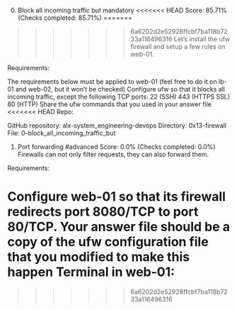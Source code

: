 0. Block all incoming traffic but
mandatory
<<<<<<< HEAD
Score: 85.71% (Checks completed: 85.71%)
=======
>>>>>>> 6a6202d2e52928ffcbf7ba118b7233a116496316
Let’s install the ufw firewall and setup a few rules on web-01.

Requirements:

The requirements below must be applied to web-01 (feel free to do it on lb-01 and web-02, but it won’t be checked)
Configure ufw so that it blocks all incoming traffic, except the following TCP ports:
22 (SSH)
443 (HTTPS SSL)
80 (HTTP)
Share the ufw commands that you used in your answer file
<<<<<<< HEAD
Repo:

GitHub repository: alx-system_engineering-devops
Directory: 0x13-firewall
File: 0-block_all_incoming_traffic_but
1. Port forwarding
#advanced
Score: 0.0% (Checks completed: 0.0%)
Firewalls can not only filter requests, they can also forward them.

Requirements:

Configure web-01 so that its firewall redirects port 8080/TCP to port 80/TCP.
Your answer file should be a copy of the ufw configuration file that you modified to make this happen
Terminal in web-01:
=======
>>>>>>> 6a6202d2e52928ffcbf7ba118b7233a116496316
